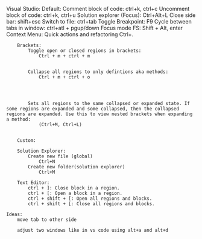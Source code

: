 Visual Studio:
Default:
Comment block of code: ctrl+k, ctrl+c
Uncomment block of code: ctrl+k, ctrl+u
Solution explorer (Focus): Ctrl+Alt+L
Close side bar: shift+esc
Switch to file: ctrl+tab
Toggle Breakpoint: F9
Cycle between tabs in window:
ctrl+atl + pgup/down
Focus mode FS: Shift + Alt, enter
Context Menu:
Quick actions and refactoring Ctrl+.

    	Brackets:
    		Toggle open or closed regions in brackets:
    			Ctrl + m + ctrl + m


    		Collapse all regions to only defintions aka methods:
    			Ctrl + m + ctrl + o




    		Sets all regions to the same collapsed or expanded state. If some regions are expanded and some collapsed, then the collapsed regions are expanded. Use this to view nested brackets when expanding a method:
    			(Ctrl+M, Ctrl+L)


        Custom:

    	Solution Explorer:
    		Create new file (global)
    			Ctrl+N
    		Create new folder(solution explorer)
    			Ctrl+M

    	Text Editor:
    		ctrl + ]: Close block in a region.
    		ctrl + [: Open a block in a region.
    		ctrl + shift + [: Open all regions and blocks.
    		ctrl + shift + [: Close all regions and blocks.

    Ideas:
    	move tab to other side

    	adjust two windows like in vs code using alt+a and alt+d
